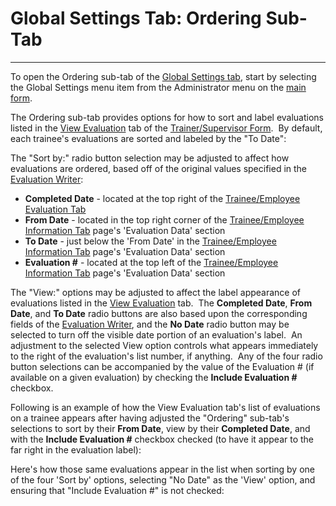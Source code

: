 # Global Settings Tab:     Ordering Sub-Tab 
---

To open the Ordering sub-tab of the 
[Global Settings tab](<globset.md>), start by selecting the Global Settings menu item from the Administrator menu on the
[main 
form](<7jjr.md>).

The Ordering sub-tab provides options for how to sort and label evaluations listed in the [View Evaluation](<7d85.md>) tab of the [Trainer/Supervisor Form](<7d68.md>).&nbsp; By default, each trainee's evaluations are sorted and labeled by the "To Date":&nbsp;

The "Sort by:" radio button selection may be adjusted to affect how evaluations are ordered, based off of the original values specified in the [Evaluation Writer](<7dbk.md>):

- **Completed Date** - located at the top right of the [Trainee/Employee Evaluation Tab](<7dbp.md>)
- **From Date** - located in the top right corner of the [Trainee/Employee Information Tab](<7dbk.md>) page's 'Evaluation Data' section
- **To Date** - just below the 'From Date' in the [Trainee/Employee Information Tab](<7dbk.md>) page's 'Evaluation Data' section
- **Evaluation #** - located at the top left of the [Trainee/Employee Information Tab](<7dbk.md>) page's 'Evaluation Data' section

The "View:" options may be adjusted to affect the label appearance of evaluations listed in the [View Evaluation](<7d85.md>) tab.&nbsp; The **Completed Date**, **From Date**, and **To Date** radio buttons are also based upon the corresponding fields of the [Evaluation Writer](<7dbk.md>), and the **No Date** radio button may be selected to turn off the visible date portion of an evaluation's label.&nbsp; An adjustment to the selected View option controls what appears immediately to the right of the evaluation's list number, if anything.&nbsp; Any of the four radio button selections can be accompanied by the value of the Evaluation # (if available on a given evaluation) by checking the **Include Evaluation #** checkbox.

Following is an example of how the View Evaluation tab's list of evaluations on a trainee appears after having adjusted the "Ordering" sub-tab's selections to sort by their **From Date**, view by their **Completed Date**, and with the **Include Evaluation #** checkbox checked (to have it appear to the far right in the evaluation label):

Here's how those same evaluations appear in the list when sorting by one of the four 'Sort by' options, selecting "No Date" as the 'View' option, and ensuring that "Include Evaluation #" is not checked: